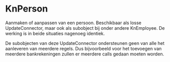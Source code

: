 # KnPerson

Aanmaken of aanpassen van een persoon. Beschikbaar als losse UpdateConnector, maar ook als subobject bij onder andere KnEmployee. De werking is in beide situaties nagenoeg identiek.

De subobjecten van deze UpdateConnector ondersteunen geen van alle het aanleveren van meerdere regels. Dus bijvoorbeeld voor het toevoegen van meerdere bankrekeningen zullen er meerdere calls gedaan moeten worden.